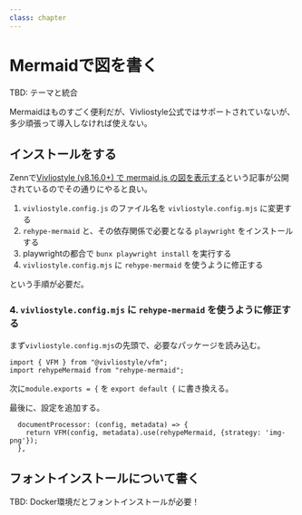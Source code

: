 ```yaml
---
class: chapter
---
```


# Mermaidで図を書く

TBD: テーマと統合

Mermaidはものすごく便利だが、Vivliostyle公式ではサポートされていないが、多少頑張って導入しなければ使えない。

## インストールをする

Zennで[Vivliostyle (v8.16.0+) で mermaid.js の図を表示する](https://zenn.dev/mura_mi/articles/4f08cc99f19887)という記事が公開されているのでその通りにやると良い。

1. `vivliostyle.config.js` のファイル名を `vivliostyle.config.mjs` に変更する
2. `rehype-mermaid` と、その依存関係で必要となる `playwright` をインストールする
3. playwrightの都合で `bunx playwright install` を実行する
4. `vivliostyle.config.mjs` に `rehype-mermaid` を使うように修正する

という手順が必要だ。

### 4. `vivliostyle.config.mjs` に `rehype-mermaid` を使うように修正する

まず`vivliostyle.config.mjs`の先頭で、必要なパッケージを読み込む。

```js:必要なパッケージを読み込む
import { VFM } from "@vivliostyle/vfm";
import rehypeMermaid from "rehype-mermaid";
```

次に`module.exports = {` を `export default {` に書き換える。

最後に、設定を追加する。

```js:設定を追加する
  documentProcessor: (config, metadata) => {
    return VFM(config, metadata).use(rehypeMermaid, {strategy: 'img-png'});
  },
```

## フォントインストールについて書く

TBD: Docker環境だとフォントインストールが必要！
